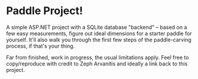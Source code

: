 # Paddle Project!

A simple ASP.NET project with a SQLite database "backend" – based on a few
easy measurements, figure out ideal dimensions for a starter paddle for
yourself. It'll also walk you through the first few steps of the
paddle-carving process, if that's your thing.

Far from finished, work in progress, the usual limitations apply. Feel
free to copy/reproduce with credit to Zeph Arvanitis and ideally a link
back to this project.
